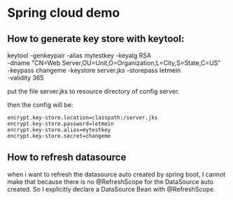 # Spring cloud demo

## How to generate key store with keytool:
keytool -genkeypair -alias mytestkey -keyalg RSA \
-dname "CN=Web Server,OU=Unit,O=Organization,L=City,S=State,C=US" \
-keypass changeme -keystore server.jks -storepass letmein \
-validity 365

put the file server.jks to resource directory of config server.

then the config will be:
```
encrypt.key-store.location=classpath:/server.jks
encrypt.key-store.password=letmein
encrypt.key-store.alias=mytestkey
encrypt.key-store.secret=changeme
```

## How to refresh datasource
when i want to refresh the datasource auto created by spring boot,
I cannot make that because there is no @RefreshScope for the DataSource auto created.
So I explicitly declare a DataSource Bean with @RefreshScope.
